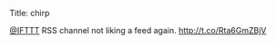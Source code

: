 Title: chirp

<a href="http://twitter.com/IFTTT">@IFTTT</a> RSS channel not liking a feed again. <a href="http://t.co/Rta6GmZBjV">http://t.co/Rta6GmZBjV</a>
